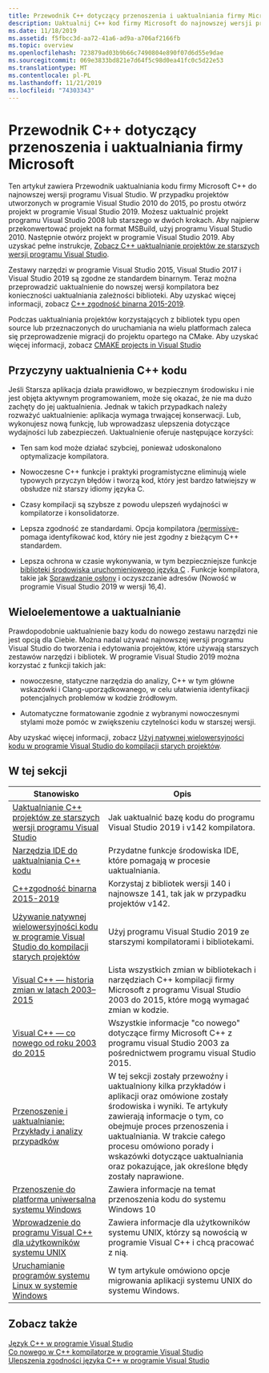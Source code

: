 ```yaml
---
title: Przewodnik C++ dotyczący przenoszenia i uaktualniania firmy Microsoft
description: Uaktualnij C++ kod firmy Microsoft do najnowszej wersji programu Visual Studio.
ms.date: 11/18/2019
ms.assetid: f5fbcc3d-aa72-41a6-ad9a-a706af2166fb
ms.topic: overview
ms.openlocfilehash: 723879ad03b9b66c7490804e890f07d6d55e9dae
ms.sourcegitcommit: 069e3833bd821e7d64f5c98d0ea41fc0c5d22e53
ms.translationtype: MT
ms.contentlocale: pl-PL
ms.lasthandoff: 11/21/2019
ms.locfileid: "74303343"
---
```

# <a name="microsoft-c-porting-and-upgrading-guide"></a>Przewodnik C++ dotyczący przenoszenia i uaktualniania firmy Microsoft

Ten artykuł zawiera Przewodnik uaktualniania kodu firmy Microsoft C++ do najnowszej wersji programu Visual Studio. W przypadku projektów utworzonych w programie Visual Studio 2010 do 2015, po prostu otwórz projekt w programie Visual Studio 2019. Możesz uaktualnić projekt programu Visual Studio 2008 lub starszego w dwóch krokach. Aby najpierw przekonwertować projekt na format MSBuild, użyj programu Visual Studio 2010. Następnie otwórz projekt w programie Visual Studio 2019. Aby uzyskać pełne instrukcje, [Zobacz C++ uaktualnianie projektów ze starszych wersji programu Visual Studio](upgrading-projects-from-earlier-versions-of-visual-cpp.md).

Zestawy narzędzi w programie Visual Studio 2015, Visual Studio 2017 i Visual Studio 2019 są zgodne ze standardem binarnym. Teraz można przeprowadzić uaktualnienie do nowszej wersji kompilatora bez konieczności uaktualniania zależności biblioteki. Aby uzyskać więcej informacji, zobacz [ C++ zgodność binarna 2015-2019](binary-compat-2015-2017.md).

Podczas uaktualniania projektów korzystających z bibliotek typu open source lub przeznaczonych do uruchamiania na wielu platformach zaleca się przeprowadzenie migracji do projektu opartego na CMake. Aby uzyskać więcej informacji, zobacz [CMAKE projects in Visual Studio](../build/cmake-projects-in-visual-studio.md)

## <a name="reasons-to-upgrade-c-code"></a>Przyczyny uaktualnienia C++ kodu

Jeśli Starsza aplikacja działa prawidłowo, w bezpiecznym środowisku i nie jest objęta aktywnym programowaniem, może się okazać, że nie ma dużo zachęty do jej uaktualnienia. Jednak w takich przypadkach należy rozważyć uaktualnienie: aplikacja wymaga trwającej konserwacji. Lub, wykonujesz nową funkcję, lub wprowadzasz ulepszenia dotyczące wydajności lub zabezpieczeń. Uaktualnienie oferuje następujące korzyści:

- Ten sam kod może działać szybciej, ponieważ udoskonalono optymalizacje kompilatora.

- Nowoczesne C++ funkcje i praktyki programistyczne eliminują wiele typowych przyczyn błędów i tworzą kod, który jest bardzo łatwiejszy w obsłudze niż starszy idiomy języka C.

- Czasy kompilacji są szybsze z powodu ulepszeń wydajności w kompilatorze i konsolidatorze.

- Lepsza zgodność ze standardami. Opcja kompilatora [/permissive-](../build/reference/permissive-standards-conformance.md) pomaga identyfikować kod, który nie jest zgodny z bieżącym C++ standardem.

- Lepsza ochrona w czasie wykonywania, w tym bezpieczniejsze funkcje [biblioteki środowiska uruchomieniowego języka C](../c-runtime-library/security-features-in-the-crt.md) . Funkcje kompilatora, takie jak [Sprawdzanie osłony](../build/reference/guard-enable-guard-checks.md) i oczyszczanie adresów (Nowość w programie Visual Studio 2019 w wersji 16,4).

## <a name="multitargeting-vs-upgrading"></a>Wieloelementowe a uaktualnianie

Prawdopodobnie uaktualnienie bazy kodu do nowego zestawu narzędzi nie jest opcją dla Ciebie. Można nadal używać najnowszej wersji programu Visual Studio do tworzenia i edytowania projektów, które używają starszych zestawów narzędzi i bibliotek. W programie Visual Studio 2019 można korzystać z funkcji takich jak:

- nowoczesne, statyczne narzędzia do analizy, C++ w tym główne wskazówki i Clang-uporządkowanego, w celu ułatwienia identyfikacji potencjalnych problemów w kodzie źródłowym.

- Automatyczne formatowanie zgodnie z wybranymi nowoczesnymi stylami może pomóc w zwiększeniu czytelności kodu w starszej wersji.

Aby uzyskać więcej informacji, zobacz [Użyj natywnej wielowersyjności kodu w programie Visual Studio do kompilacji starych projektów](use-native-multi-targeting.md).

## <a name="in-this-section"></a>W tej sekcji

|Stanowisko|Opis|
|-----------|-----------------|
|[Uaktualnianie C++ projektów ze starszych wersji programu Visual Studio](upgrading-projects-from-earlier-versions-of-visual-cpp.md)|Jak uaktualnić bazę kodu do programu Visual Studio 2019 i v142 kompilatora.|
|[Narzędzia IDE do uaktualniania C++ kodu](ide-tools-for-upgrading-code.md)|Przydatne funkcje środowiska IDE, które pomagają w procesie uaktualniania.|
|[C++zgodność binarna 2015-2019](binary-compat-2015-2017.md)|Korzystaj z bibliotek wersji 140 i najnowsze 141, tak jak w przypadku projektów v142.|
|[Używanie natywnej wielowersyjności kodu w programie Visual Studio do kompilacji starych projektów](use-native-multi-targeting.md)|Użyj programu Visual Studio 2019 ze starszymi kompilatorami i bibliotekami.|
|[Visual C++ — historia zmian w latach 2003–2015](visual-cpp-change-history-2003-2015.md)|Lista wszystkich zmian w bibliotekach i narzędziach C++ kompilacji firmy Microsoft z programu Visual Studio 2003 do 2015, które mogą wymagać zmian w kodzie.|
|[Visual C++ — co nowego od roku 2003 do 2015](visual-cpp-what-s-new-2003-through-2015.md)|Wszystkie informacje "co nowego" dotyczące firmy Microsoft C++ z programu visual Studio 2003 za pośrednictwem programu visual Studio 2015.|
|[Przenoszenie i uaktualnianie: Przykłady i analizy przypadków](porting-and-upgrading-examples-and-case-studies.md)|W tej sekcji zostały przewoźny i uaktualniony kilka przykładów i aplikacji oraz omówione zostały środowiska i wyniki. Te artykuły zawierają informacje o tym, co obejmuje proces przenoszenia i uaktualniania. W trakcie całego procesu omówiono porady i wskazówki dotyczące uaktualniania oraz pokazujące, jak określone błędy zostały naprawione.|
|[Przenoszenie do platforma uniwersalna systemu Windows](porting-to-the-universal-windows-platform-cpp.md)|Zawiera informacje na temat przenoszenia kodu do systemu Windows 10|
|[Wprowadzenie do programu Visual C++ dla użytkowników systemu UNIX](introduction-to-visual-cpp-for-unix-users.md)|Zawiera informacje dla użytkowników systemu UNIX, którzy są nowością w programie Visual C++ i chcą pracować z nią.|
|[Uruchamianie programów systemu Linux w systemie Windows](porting-from-unix-to-win32.md)|W tym artykule omówiono opcje migrowania aplikacji systemu UNIX do systemu Windows.|

## <a name="see-also"></a>Zobacz także

[Język C++ w programie Visual Studio](../overview/visual-cpp-in-visual-studio.md)<br/>
[Co nowego w C++ kompilatorze w programie Visual Studio](../overview/what-s-new-for-visual-cpp-in-visual-studio.md)<br/>
[Ulepszenia zgodności języka C++ w programie Visual Studio](../overview/cpp-conformance-improvements.md)<br/>
